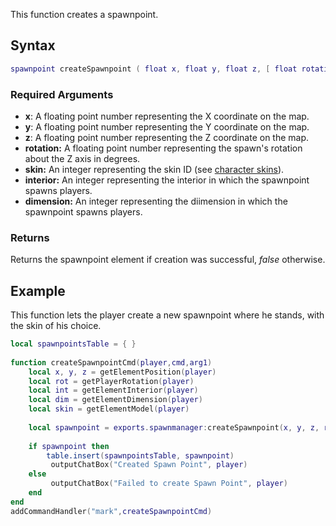 This function creates a spawnpoint.

Syntax
------

``` lua
spawnpoint createSpawnpoint ( float x, float y, float z, [ float rotation = 0, int skin = 0,  int interior = 0, int dimension = 0 ] )
```

### Required Arguments

-   **x**: A floating point number representing the X coordinate on the map.
-   **y**: A floating point number representing the Y coordinate on the map.
-   **z**: A floating point number representing the Z coordinate on the map.
-   **rotation:** A floating point number representing the spawn's rotation about the Z axis in degrees.
-   **skin:** An integer representing the skin ID (see [character skins](/Character_Skins.md "wikilink")).
-   **interior:** An integer representing the interior in which the spawnpoint spawns players.
-   **dimension:** An integer representing the diimension in which the spawnpoint spawns players.

### Returns

Returns the spawnpoint element if creation was successful, *false* otherwise.

Example
-------

This function lets the player create a new spawnpoint where he stands, with the skin of his choice.

``` lua
local spawnpointsTable = { }
 
function createSpawnpointCmd(player,cmd,arg1)
    local x, y, z = getElementPosition(player)
    local rot = getPlayerRotation(player)
    local int = getElementInterior(player)
    local dim = getElementDimension(player)
    local skin = getElementModel(player)
   
    local spawnpoint = exports.spawnmanager:createSpawnpoint(x, y, z, rot, skin, int, dim)
   
    if spawnpoint then
        table.insert(spawnpointsTable, spawnpoint)
         outputChatBox("Created Spawn Point", player)
    else
         outputChatBox("Failed to create Spawn Point", player)
    end
end
addCommandHandler("mark",createSpawnpointCmd)
```

